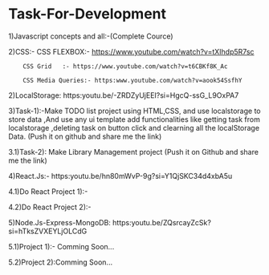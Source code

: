 # Task-For-Development

1)Javascript concepts and all:-(Complete Cource)

2)CSS:- CSS FLEXBOX:- https://www.youtube.com/watch?v=tXIhdp5R7sc 

        CSS Grid   :- https://www.youtube.com/watch?v=t6CBKf8K_Ac
        
        CSS Media Queries:- https:www.youtube.com/watch?v=aook54SsfhY
        
2)LocalStorage: https:youtu.be/-ZRDZyUjEEI?si=HgcQ-ssG_L9OxPA7

3)Task-1):-Make TODO list project using HTML,CSS, and use localstorage to store data ,And use any ui template add functionalities like getting task from localstorage ,deleting task on button click and clearning all the localStorage Data.  (Push it on github and share me the link)

3.1)Task-2): Make Library Management project  (Push it on Github and share me the link)

4)React.Js:- https:youtu.be/hn80mWvP-9g?si=Y1QjSKC34d4xbA5u

4.1)Do React Project 1):-

4.2)Do React Project 2):-

5)Node.Js-Express-MongoDB:  https:youtu.be/ZQsrcayZcSk?si=hTksZVXEYLjOLCdG

5.1)Project 1):- Comming Soon...

5.2)Project 2):Comming Soon...
